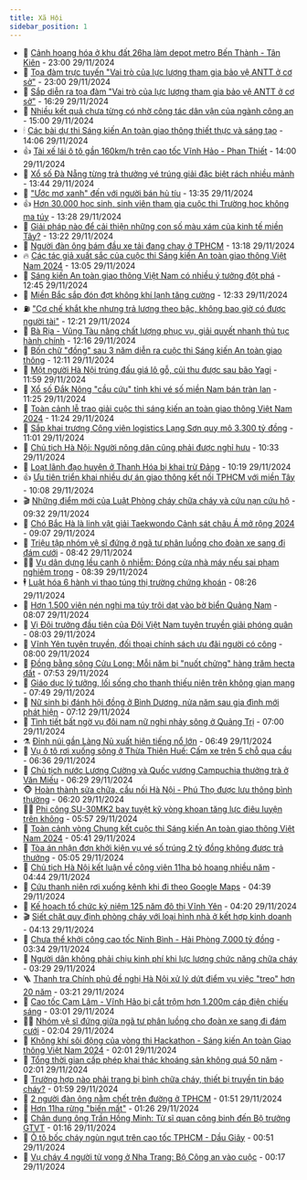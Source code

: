 ```yaml
---
title: Xã Hội
sidebar_position: 1
---
```


<!-- dantri-xa-hoi:START -->
- 🫣 [Cảnh hoang hóa ở khu đất 26ha làm depot metro Bến Thành - Tân Kiên](https://dantri.com.vn/xa-hoi/canh-hoang-hoa-o-khu-dat-26ha-lam-depot-metro-ben-thanh-tan-kien-20241130001627168.htm) - 23:00 29/11/2024
- 💼 [Tọa đàm trực tuyến &quot;Vai trò của lực lượng tham gia bảo vệ ANTT ở cơ sở&quot;](https://dantri.com.vn/xa-hoi/toa-dam-truc-tuyen-vai-tro-cua-luc-luong-tham-gia-bao-ve-antt-o-co-so-20241129234011078.htm) - 23:00 29/11/2024
- 🎊 [Sắp diễn ra tọa đàm &quot;Vai trò của lực lượng tham gia bảo vệ ANTT ở cơ sở&quot;](https://dantri.com.vn/xa-hoi/sap-dien-ra-toa-dam-vai-tro-cua-luc-luong-tham-gia-bao-ve-antt-o-co-so-20241129194719616.htm) - 16:29 29/11/2024
- 🙉 [Nhiều kết quả chưa từng có nhờ công tác dân vận của ngành công an](https://dantri.com.vn/xa-hoi/nhieu-ket-qua-chua-tung-co-nho-cong-tac-dan-van-cua-nganh-cong-an-20241129194527884.htm) - 15:00 29/11/2024
- 🕯 [Các bài dự thi Sáng kiến An toàn giao thông thiết thực và sáng tạo](https://dantri.com.vn/xa-hoi/cac-bai-du-thi-sang-kien-an-toan-giao-thong-thiet-thuc-va-sang-tao-20241129204232156.htm) - 14:06 29/11/2024
- 👍 [Tài xế lái ô tô gần 160km/h trên cao tốc Vĩnh Hảo - Phan Thiết](https://dantri.com.vn/xa-hoi/tai-xe-lai-o-to-gan-160kmh-tren-cao-toc-vinh-hao-phan-thiet-20241129193402159.htm) - 14:00 29/11/2024
- 🤖 [Xổ số Đà Nẵng từng trả thưởng vé trúng giải đặc biệt rách nhiều mảnh](https://dantri.com.vn/xa-hoi/xo-so-da-nang-tung-tra-thuong-ve-trung-giai-dac-biet-rach-nhieu-manh-20241129182401019.htm) - 13:44 29/11/2024
- 🙉 [&quot;Ước mơ xanh&quot; đến với người bán hủ tíu](https://dantri.com.vn/xa-hoi/uoc-mo-xanh-den-voi-nguoi-ban-hu-tiu-20241129203438054.htm) - 13:35 29/11/2024
- 👍 [Hơn 30.000 học sinh, sinh viên tham gia cuộc thi Trường học không ma túy](https://dantri.com.vn/xa-hoi/hon-30000-hoc-sinh-sinh-vien-tham-gia-cuoc-thi-truong-hoc-khong-ma-tuy-20241129200629682.htm) - 13:28 29/11/2024
- 🗽 [Giải pháp nào để cải thiện những con số màu xám của kinh tế miền Tây?](https://dantri.com.vn/xa-hoi/giai-phap-nao-de-cai-thien-nhung-con-so-mau-xam-cua-kinh-te-mien-tay-20241129195028667.htm) - 13:22 29/11/2024
- 🗽 [Người đàn ông bám đầu xe tải đang chạy ở TPHCM](https://dantri.com.vn/xa-hoi/nguoi-dan-ong-bam-dau-xe-tai-dang-chay-o-tphcm-20241129185413031.htm) - 13:18 29/11/2024
- 🔥 [Các tác giả xuất sắc của cuộc thi Sáng kiến An toàn giao thông Việt Nam 2024](https://dantri.com.vn/xa-hoi/cac-tac-gia-xuat-sac-cua-cuoc-thi-sang-kien-an-toan-giao-thong-viet-nam-2024-20241129193009251.htm) - 13:05 29/11/2024
- 🦒 [Sáng kiến An toàn giao thông Việt Nam có nhiều ý tưởng đột phá](https://dantri.com.vn/xa-hoi/sang-kien-an-toan-giao-thong-viet-nam-co-nhieu-y-tuong-dot-pha-20241129193402502.htm) - 12:45 29/11/2024
- 🧐 [Miền Bắc sắp đón đợt không khí lạnh tăng cường](https://dantri.com.vn/xa-hoi/mien-bac-sap-don-dot-khong-khi-lanh-tang-cuong-20241129192613765.htm) - 12:33 29/11/2024
- ⛽️ [&quot;Cơ chế khắt khe nhưng trả lương theo bậc, không bao giờ có được người tài&quot;](https://dantri.com.vn/xa-hoi/co-che-khat-khe-nhung-tra-luong-theo-bac-khong-bao-gio-co-duoc-nguoi-tai-20241129185417732.htm) - 12:21 29/11/2024
- 🚀 [Bà Rịa - Vũng Tàu nâng chất lượng phục vụ, giải quyết nhanh thủ tục hành chính](https://dantri.com.vn/xa-hoi/ba-ria-vung-tau-nang-chat-luong-phuc-vu-giai-quyet-nhanh-thu-tuc-hanh-chinh-20241129185912388.htm) - 12:16 29/11/2024
- 🦒 [Bốn chữ &quot;đồng&quot; sau 3 năm diễn ra cuộc thi Sáng kiến An toàn giao thông](https://dantri.com.vn/xa-hoi/bon-chu-dong-sau-3-nam-dien-ra-cuoc-thi-sang-kien-an-toan-giao-thong-20241129185018565.htm) - 12:11 29/11/2024
- 🦅 [Một người Hà Nội trúng đấu giá lô gỗ, củi thu được sau bão Yagi](https://dantri.com.vn/xa-hoi/mot-nguoi-ha-noi-trung-dau-gia-lo-go-cui-thu-duoc-sau-bao-yagi-20241129171918735.htm) - 11:59 29/11/2024
- 🚀 [Xổ số Đắk Nông &quot;cầu cứu&quot; tỉnh khi vé số miền Nam bán tràn lan](https://dantri.com.vn/xa-hoi/xo-so-dak-nong-cau-cuu-tinh-khi-ve-so-mien-nam-ban-tran-lan-20241129172601637.htm) - 11:25 29/11/2024
- 🦅 [Toàn cảnh lễ trao giải cuộc thi sáng kiến an toàn giao thông Việt Nam 2024](https://dantri.com.vn/xa-hoi/toan-canh-le-trao-giai-cuoc-thi-sang-kien-an-toan-giao-thong-viet-nam-2024-20241129180440302.htm) - 11:24 29/11/2024
- 🤠 [Sắp khai trương Công viên logistics Lạng Sơn quy mô 3.300 tỷ đồng](https://dantri.com.vn/xa-hoi/sap-khai-truong-cong-vien-logistics-lang-son-quy-mo-3300-ty-dong-20241129172353298.htm) - 11:01 29/11/2024
- 💄 [Chủ tịch Hà Nội: Người nông dân cũng phải được nghỉ hưu](https://dantri.com.vn/xa-hoi/chu-tich-ha-noi-nguoi-nong-dan-cung-phai-duoc-nghi-huu-20241129171244118.htm) - 10:33 29/11/2024
- 🥷 [Loạt lãnh đạo huyện ở Thanh Hóa bị khai trừ Đảng](https://dantri.com.vn/xa-hoi/loat-lanh-dao-huyen-o-thanh-hoa-bi-khai-tru-dang-20241129163155511.htm) - 10:19 29/11/2024
- 👍 [Ưu tiên triển khai nhiều dự án giao thông kết nối TPHCM với miền Tây](https://dantri.com.vn/xa-hoi/uu-tien-trien-khai-nhieu-du-an-giao-thong-ket-noi-tphcm-voi-mien-tay-20241129163220077.htm) - 10:08 29/11/2024
- 🎬 [Những điểm mới của Luật Phòng cháy chữa cháy và cứu nạn cứu hộ](https://dantri.com.vn/xa-hoi/nhung-diem-moi-cua-luat-phong-chay-chua-chay-va-cuu-nan-cuu-ho-20241129161032736.htm) - 09:32 29/11/2024
- 🦒 [Chó Bắc Hà là linh vật giải Taekwondo Cảnh sát châu Á mở rộng 2024](https://dantri.com.vn/xa-hoi/cho-bac-ha-la-linh-vat-giai-taekwondo-canh-sat-chau-a-mo-rong-2024-20241129154639662.htm) - 09:07 29/11/2024
- 🌊 [Triệu tập nhóm vệ sĩ đứng ở ngã tư phân luồng cho đoàn xe sang đi đám cưới](https://dantri.com.vn/xa-hoi/trieu-tap-nhom-ve-si-dung-o-nga-tu-phan-luong-cho-doan-xe-sang-di-dam-cuoi-20241129152506103.htm) - 08:42 29/11/2024
- 🧑‍💻 [Vụ dân dựng lều canh ô nhiễm: Đóng cửa nhà máy nếu sai phạm nghiêm trọng](https://dantri.com.vn/xa-hoi/vu-dan-dung-leu-canh-o-nhiem-dong-cua-nha-may-neu-sai-pham-nghiem-trong-20241129144310871.htm) - 08:39 29/11/2024
- 🕴 [Luật hóa 6 hành vi thao túng thị trường chứng khoán](https://dantri.com.vn/xa-hoi/luat-hoa-6-hanh-vi-thao-tung-thi-truong-chung-khoan-20241129151554829.htm) - 08:26 29/11/2024
- 🤔 [Hơn 1.500 viên nén nghi ma túy trôi dạt vào bờ biển Quảng Nam](https://dantri.com.vn/xa-hoi/hon-1500-vien-nen-nghi-ma-tuy-troi-dat-vao-bo-bien-quang-nam-20241129142054545.htm) - 08:07 29/11/2024
- 💄 [Vị Đội trưởng đầu tiên của Đội Việt Nam tuyên truyền giải phóng quân](https://dantri.com.vn/xa-hoi/vi-doi-truong-dau-tien-cua-doi-viet-nam-tuyen-truyen-giai-phong-quan-20241129140130566.htm) - 08:03 29/11/2024
- 🧠 [Vĩnh Yên tuyên truyền, đối thoại chính sách ưu đãi người có công](https://dantri.com.vn/xa-hoi/vinh-yen-tuyen-truyen-doi-thoai-chinh-sach-uu-dai-nguoi-co-cong-20241129151038880.htm) - 08:00 29/11/2024
- 🦣 [Đồng bằng sông Cửu Long: Mỗi năm bị &quot;nuốt chửng&quot; hàng trăm hecta đất](https://dantri.com.vn/xa-hoi/dong-bang-song-cuu-long-moi-nam-bi-nuot-chung-hang-tram-hecta-dat-20241129143002764.htm) - 07:53 29/11/2024
- 💫 [Giáo dục lý tưởng, lối sống cho thanh thiếu niên trên không gian mạng](https://dantri.com.vn/xa-hoi/giao-duc-ly-tuong-loi-song-cho-thanh-thieu-nien-tren-khong-gian-mang-20241129142733373.htm) - 07:49 29/11/2024
- 🚀 [Nữ sinh bị đánh hội đồng ở Bình Dương, nửa năm sau gia đình mới phát hiện](https://dantri.com.vn/xa-hoi/nu-sinh-bi-danh-hoi-dong-o-binh-duong-nua-nam-sau-gia-dinh-moi-phat-hien-20241129134126880.htm) - 07:12 29/11/2024
- 🤔 [Tình tiết bất ngờ vụ đôi nam nữ nghi nhảy sông ở Quảng Trị](https://dantri.com.vn/xa-hoi/tinh-tiet-bat-ngo-vu-doi-nam-nu-nghi-nhay-song-o-quang-tri-20241129131409253.htm) - 07:00 29/11/2024
- ⚗️ [Đỉnh núi gần Làng Nủ xuất hiện tiếng nổ lớn](https://dantri.com.vn/xa-hoi/dinh-nui-gan-lang-nu-xuat-hien-tieng-no-lon-20241129133949234.htm) - 06:49 29/11/2024
- 🫶 [Vụ ô tô rơi xuống sông ở Thừa Thiên Huế: Cấm xe trên 5 chỗ qua cầu](https://dantri.com.vn/xa-hoi/vu-o-to-roi-xuong-song-o-thua-thien-hue-cam-xe-tren-5-cho-qua-cau-20241129115432140.htm) - 06:36 29/11/2024
- 🌮 [Chủ tịch nước Lương Cường và Quốc vương Campuchia thưởng trà ở Văn Miếu](https://dantri.com.vn/xa-hoi/chu-tich-nuoc-luong-cuong-va-quoc-vuong-campuchia-thuong-tra-o-van-mieu-20241129131446075.htm) - 06:29 29/11/2024
- 🐵 [Hoàn thành sửa chữa, cầu nối Hà Nội - Phú Thọ được lưu thông bình thường](https://dantri.com.vn/xa-hoi/hoan-thanh-sua-chua-cau-noi-ha-noi-phu-tho-duoc-luu-thong-binh-thuong-20241129125336909.htm) - 06:20 29/11/2024
- 🧑‍🏫 [Phi công SU-30MK2 bay tuyệt kỹ vòng khoan tăng lực điêu luyện trên không](https://dantri.com.vn/xa-hoi/phi-cong-su-30mk2-bay-tuyet-ky-vong-khoan-tang-luc-dieu-luyen-tren-khong-20241128010604319.htm) - 05:57 29/11/2024
- 💫 [Toàn cảnh vòng Chung kết cuộc thi Sáng kiến An toàn giao thông Việt Nam 2024](https://dantri.com.vn/xa-hoi/toan-canh-vong-chung-ket-cuoc-thi-sang-kien-an-toan-giao-thong-viet-nam-2024-20241129115538292.htm) - 05:41 29/11/2024
- 🦩 [Tòa án nhận đơn khởi kiện vụ vé số trúng 2 tỷ đồng không được trả thưởng](https://dantri.com.vn/xa-hoi/toa-an-nhan-don-khoi-kien-vu-ve-so-trung-2-ty-dong-khong-duoc-tra-thuong-20241129113425895.htm) - 05:05 29/11/2024
- 🦄 [Chủ tịch Hà Nội kết luận về công viên 11ha bỏ hoang nhiều năm](https://dantri.com.vn/xa-hoi/chu-tich-ha-noi-ket-luan-ve-cong-vien-11ha-bo-hoang-nhieu-nam-20241129113346129.htm) - 04:44 29/11/2024
- 💂 [Cứu thanh niên rơi xuống kênh khi đi theo Google Maps](https://dantri.com.vn/xa-hoi/cuu-thanh-nien-roi-xuong-kenh-khi-di-theo-google-maps-20241129111935541.htm) - 04:39 29/11/2024
- 💄 [Kế hoạch tổ chức kỷ niệm 125 năm đô thị Vĩnh Yên](https://dantri.com.vn/xa-hoi/ke-hoach-to-chuc-ky-niem-125-nam-do-thi-vinh-yen-20241129110217279.htm) - 04:20 29/11/2024
- 🎬 [Siết chặt quy định phòng cháy với loại hình nhà ở kết hợp kinh doanh](https://dantri.com.vn/xa-hoi/siet-chat-quy-dinh-phong-chay-voi-loai-hinh-nha-o-ket-hop-kinh-doanh-20241129103152597.htm) - 04:13 29/11/2024
- 👀 [Chưa thể khởi công cao tốc Ninh Bình - Hải Phòng 7.000 tỷ đồng](https://dantri.com.vn/xa-hoi/chua-the-khoi-cong-cao-toc-ninh-binh-hai-phong-7000-ty-dong-20241129101820818.htm) - 03:34 29/11/2024
- 💃 [Người dân không phải chịu kinh phí khi lực lượng chức năng chữa cháy](https://dantri.com.vn/xa-hoi/nguoi-dan-khong-phai-chiu-kinh-phi-khi-luc-luong-chuc-nang-chua-chay-20241129091045864.htm) - 03:29 29/11/2024
- 🪜 [Thanh tra Chính phủ đề nghị Hà Nội xử lý dứt điểm vụ việc &quot;treo&quot; hơn 20 năm](https://dantri.com.vn/xa-hoi/thanh-tra-chinh-phu-de-nghi-ha-noi-xu-ly-dut-diem-vu-viec-treo-hon-20-nam-20241129091649654.htm) - 03:21 29/11/2024
- 📝 [Cao tốc Cam Lâm - Vĩnh Hảo bị cắt trộm hơn 1.200m cáp điện chiếu sáng](https://dantri.com.vn/xa-hoi/cao-toc-cam-lam-vinh-hao-bi-cat-trom-hon-1200m-cap-dien-chieu-sang-20241129094604385.htm) - 03:01 29/11/2024
- 🧑‍💻 [Nhóm vệ sĩ đứng giữa ngã tư phân luồng cho đoàn xe sang đi đám cưới](https://dantri.com.vn/xa-hoi/nhom-ve-si-dung-giua-nga-tu-phan-luong-cho-doan-xe-sang-di-dam-cuoi-20241129084706539.htm) - 02:04 29/11/2024
- 👺 [Không khí sôi động của vòng thi Hackathon - Sáng kiến An toàn Giao thông Việt Nam 2024](https://dantri.com.vn/xa-hoi/khong-khi-soi-dong-cua-vong-thi-hackathon-sang-kien-an-toan-giao-thong-viet-nam-2024-20241129090048273.htm) - 02:01 29/11/2024
- 🌮 [Tổng thời gian cấp phép khai thác khoáng sản không quá 50 năm](https://dantri.com.vn/xa-hoi/tong-thoi-gian-cap-phep-khai-thac-khoang-san-khong-qua-50-nam-20241129084215528.htm) - 02:01 29/11/2024
- 🤭 [Trường hợp nào phải trang bị bình chữa cháy, thiết bị truyền tin báo cháy?](https://dantri.com.vn/xa-hoi/truong-hop-nao-phai-trang-bi-binh-chua-chay-thiet-bi-truyen-tin-bao-chay-20241128235649386.htm) - 01:59 29/11/2024
- 💪 [2 người đàn ông nằm chết trên đường ở TPHCM](https://dantri.com.vn/xa-hoi/2-nguoi-dan-ong-nam-chet-tren-duong-o-tphcm-20241129083405073.htm) - 01:51 29/11/2024
- 🧰 [Hơn 11ha rừng &quot;biến mất&quot;](https://dantri.com.vn/xa-hoi/hon-11ha-rung-bien-mat-20241126094802343.htm) - 01:26 29/11/2024
- 🤡 [Chân dung ông Trần Hồng Minh: Từ sĩ quan công binh đến Bộ trưởng GTVT](https://dantri.com.vn/xa-hoi/chan-dung-ong-tran-hong-minh-tu-si-quan-cong-binh-den-bo-truong-gtvt-20241127204019811.htm) - 01:16 29/11/2024
- 🦆 [Ô tô bốc cháy ngùn ngụt trên cao tốc TPHCM - Dầu Giây](https://dantri.com.vn/xa-hoi/o-to-boc-chay-ngun-ngut-tren-cao-toc-tphcm-dau-giay-20241129074514143.htm) - 00:51 29/11/2024
- 🦍 [Vụ cháy 4 người tử vong ở Nha Trang: Bộ Công an vào cuộc](https://dantri.com.vn/xa-hoi/vu-chay-4-nguoi-tu-vong-o-nha-trang-bo-cong-an-vao-cuoc-20241129064739398.htm) - 00:17 29/11/2024<!-- dantri-xa-hoi:END -->
